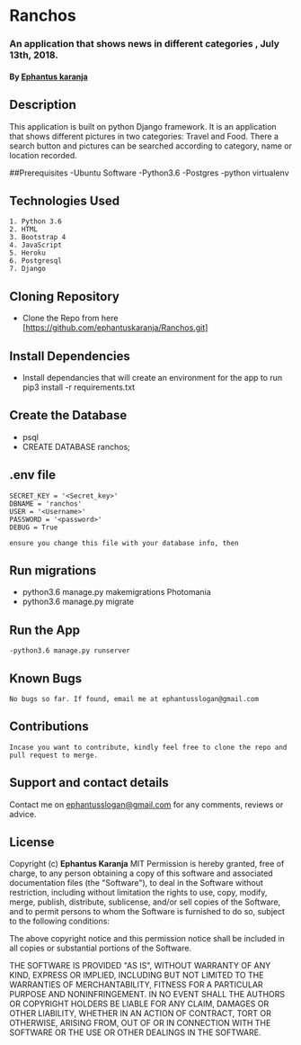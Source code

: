 # Ranchos
### An application that shows news in different categories , July 13th, 2018.
#### By **[Ephantus karanja](https://github.com/ephantuskaranja)**
## Description
This application is built on python Django framework. It is an application that shows different pictures in two categories: Travel and Food. There a search button and pictures can be searched according to category, name or location recorded.

##Prerequisites
  -Ubuntu Software
  -Python3.6
  -Postgres
  -python virtualenv

## Technologies Used
    1. Python 3.6
    2. HTML
    3. Bootstrap 4
    4. JavaScript
    5. Heroku
    6. Postgresql
    7. Django

## Cloning Repository
  - Clone the Repo from here [https://github.com/ephantuskaranja/Ranchos.git]

## Install Dependencies
  * Install dependancies that will create an environment for the app to run pip3 install -r requirements.txt

## Create the Database
  * psql
  * CREATE DATABASE ranchos;

## .env file
    SECRET_KEY = '<Secret_key>'
    DBNAME = 'ranchos'
    USER = '<Username>'
    PASSWORD = '<password>'
    DEBUG = True

    ensure you change this file with your database info, then

## Run migrations
  * python3.6 manage.py makemigrations Photomania
  * python3.6 manage.py migrate

## Run the App
    -python3.6 manage.py runserver

## Known Bugs
    No bugs so far. If found, email me at ephantusslogan@gmail.com

## Contributions
    Incase you want to contribute, kindly feel free to clone the repo and pull request to merge.


## Support and contact details
Contact me on ephantusslogan@gmail.com for any comments, reviews or advice.

## License
Copyright (c) **Ephantus Karanja**
    MIT
Permission is hereby granted, free of charge, to any person obtaining a copy
of this software and associated documentation files (the "Software"), to deal
in the Software without restriction, including without limitation the rights
to use, copy, modify, merge, publish, distribute, sublicense, and/or sell
copies of the Software, and to permit persons to whom the Software is
furnished to do so, subject to the following conditions:

The above copyright notice and this permission notice shall be included in all
copies or substantial portions of the Software.

THE SOFTWARE IS PROVIDED "AS IS", WITHOUT WARRANTY OF ANY KIND, EXPRESS OR
IMPLIED, INCLUDING BUT NOT LIMITED TO THE WARRANTIES OF MERCHANTABILITY,
FITNESS FOR A PARTICULAR PURPOSE AND NONINFRINGEMENT. IN NO EVENT SHALL THE
AUTHORS OR COPYRIGHT HOLDERS BE LIABLE FOR ANY CLAIM, DAMAGES OR OTHER
LIABILITY, WHETHER IN AN ACTION OF CONTRACT, TORT OR OTHERWISE, ARISING FROM,
OUT OF OR IN CONNECTION WITH THE SOFTWARE OR THE USE OR OTHER DEALINGS IN THE
SOFTWARE.
